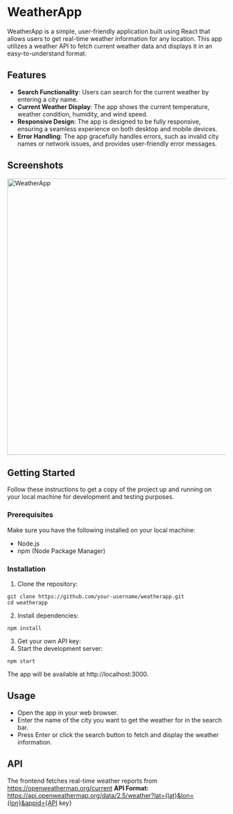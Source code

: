 # WeatherApp

WeatherApp is a simple, user-friendly application built using React that allows users to get real-time weather information for any location. This app utilizes a weather API to fetch current weather data and displays it in an easy-to-understand format.

## Features

- **Search Functionality**: Users can search for the current weather by entering a city name.
- **Current Weather Display**: The app shows the current temperature, weather condition, humidity, and wind speed.
- **Responsive Design**: The app is designed to be fully responsive, ensuring a seamless experience on both desktop and mobile devices.
- **Error Handling**: The app gracefully handles errors, such as invalid city names or network issues, and provides user-friendly error messages.

## Screenshots
<img width="637" alt="WeatherApp" src="https://github.com/Paarth-Chandan/WeatherApp/assets/135144621/7e1fa80d-e4d0-4245-9ae1-9cc22e17e940">

## Getting Started
Follow these instructions to get a copy of the project up and running on your local machine for development and testing purposes.

### Prerequisites
Make sure you have the following installed on your local machine:
- Node.js
- npm (Node Package Manager)

### Installation
1. Clone the repository:
```
git clone https://github.com/your-username/weatherapp.git
cd weatherapp
```
2. Install dependencies:
```
npm install
```
3. Get your own API key:
4. Start the development server:
```
npm start
```
The app will be available at http://localhost:3000.
## Usage
- Open the app in your web browser.
- Enter the name of the city you want to get the weather for in the search bar.
- Press Enter or click the search button to fetch and display the weather information.

## API
The frontend fetches real-time weather reports from https://openweathermap.org/current
**API Format:** https://api.openweathermap.org/data/2.5/weather?lat={lat}&lon={lon}&appid={API key}
